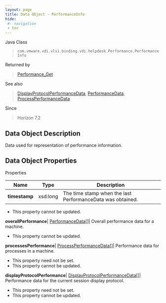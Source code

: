 ```yaml
---
layout: page
title: Data Object - PerformanceInfo
hide:
 #- navigation
 - toc
---
```






Java Class  
> `com.vmware.vdi.vlsi.binding.vdi.helpdesk.Performance.PerformanceInfo`

Returned by  
> [Performance_Get](vdi.helpdesk.Performance.md#get)

See also  
> [DisplayProtocolPerformanceData](vdi.helpdesk.Performance.DisplayProtocolPerformanceData.md), [PerformanceData](vdi.helpdesk.Performance.PerformanceData.md), [ProcessPerformanceData](vdi.helpdesk.Performance.ProcessPerformanceData.md)

Since  
> Horizon 7.2


## Data Object Description 

Data used for representation of performance information. 

## Data Object Properties

Properties

Name |  Type |  Description   
---|---|---  
**timestamp**|  xsd:long|  The time stamp when the last PerformanceData was obtained.   


 * This property cannot be updated.

  
**overallPerformance**| [PerformanceData[]](vdi.helpdesk.Performance.PerformanceData.md)|  Overall performance data for a machine.   


 * This property cannot be updated.

  
**processesPerformance**| [ProcessPerformanceData[]](vdi.helpdesk.Performance.ProcessPerformanceData.md)|  Performance data for processes in a machine.   


 * This property need not be set.
 * This property cannot be updated.

  
**displayProtocolPerformance**| [DisplayProtocolPerformanceData[]](vdi.helpdesk.Performance.DisplayProtocolPerformanceData.md)|  Performance data for the current session display protocol.   


 * This property need not be set.
 * This property cannot be updated.

  
  

  
